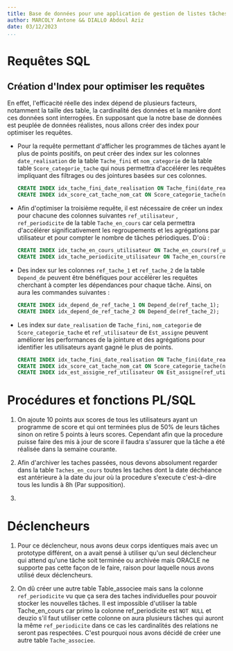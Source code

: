 ```yaml
---
title: Base de données pour une application de gestion de listes tâches (<<to-do>> list).
author: MARCOLY Antone && DIALLO Abdoul Aziz
date: 03/12/2023
...
```


# Requêtes SQL

## Création d'Index pour optimiser les requêtes

En effet, l'efficacité réelle des index dépend de plusieurs facteurs, notamment la taille des table, la cardinalité des données et la manière dont ces données sont interrogées. En supposant que la notre base de données est peuplée de données réalistes, nous allons créer des index pour optimiser les requêtes.

- Pour la requête permettant d'afficher les programmes de tâches ayant le plus de points positifs, on peut créer des index sur les colonnes `date_realisation` de la table `Tache_fini` et `nom_categorie` de la table table `Score_categorie_tache` qui nous permettra d'accélérer les requêtes impliquant des filtrages ou des jointures basées sur ces colonnes.

  ```sql
  CREATE INDEX idx_tache_fini_date_realisation ON Tache_fini(date_realisation);
  CREATE INDEX idx_score_cat_tache_nom_cat ON Score_categorie_tache(nom_categorie);
  ```

- Afin d'optimiser la troisième requête, il est nécessaire de créer un index pour chacune des colonnes suivantes `ref_utilisateur` , `ref_periodicite` de la table `Tache_en_cours` car cela permettra d'accélérer significativement les regroupements et les agrégations par utilisateur et pour compter le nombre de tâches périodiques. D'où :

  ```sql
  CREATE INDEX idx_tache_en_cours_utilisateur ON Tache_en_cours(ref_utilisateur);
  CREATE INDEX idx_tache_periodicite_utilisateur ON Tache_en_cours(ref_periodicite);
  ```

- Des index sur les colonnes `ref_tache_1` et `ref_tache_2` de la table `Depend_de` peuvent être bénéfiques pour accélérer les requêtes cherchant à compter les dépendances pour chaque tâche. Ainsi, on aura les commandes suivantes :

  ```sql
  CREATE INDEX idx_depend_de_ref_tache_1 ON Depend_de(ref_tache_1);
  CREATE INDEX idx_depend_de_ref_tache_2 ON Depend_de(ref_tache_2);
  ```

- Les index sur `date_realisation` de `Tache_fini`, `nom_categorie` de `Score_categorie_tache` et `ref_utilisateur` de `Est_assigne` peuvent améliorer les performances de la jointure et des agrégations pour identifier les utilisateurs ayant gagné le plus de points.

  ```sql
  CREATE INDEX idx_tache_fini_date_realisation ON Tache_fini(date_realisation);
  CREATE INDEX idx_score_cat_tache_nom_cat ON Score_categorie_tache(nom_categorie);
  CREATE INDEX idx_est_assigne_ref_utilisateur ON Est_assigne(ref_utilisateur);
  ```

# Procédures et fonctions PL/SQL
1. On ajoute 10 points aux scores de tous les utilisateurs ayant un programme de score et qui ont terminées plus de 50% de leurs tâches sinon on retire 5 points à leurs scores. Cependant afin que la procedure puisse faire des mis à jour de score il faudra s'assurer que la tâche a été réalisée dans la semaine courante.

2. Afin d'archiver les taches passées, nous devons absolument regarder dans la table `Taches_en_cours` toutes les taches dont la date déchéance est antérieure à la date du jour où la procedure s'execute c'est-à-dire tous les lundis à 8h (Par supposition).

3. 

# Déclencheurs
1. Pour ce déclencheur, nous avons deux corps identiques mais avec un prototype différent, on a avait pensé à utiliser qu'un seul déclencheur qui attend qu'une tâche soit terminée ou archivée mais ORACLE ne supporte pas cette façon de le faire, raison pour laquelle nous avons utilisé deux déclencheurs.

2. On dû créer une autre table Table_associee mais sans la colonne `ref_periodicite` vu que ça sera des taches individuelles pour pouvoir stocker les nouvelles tâches. Il est impossible d'utiliser la table Tache_en_cours car primo la colonne ref_periodicite est `NOT NULL` et deuzio s'il faut utiliser cette colonne on aura plusieurs tâches qui auront la même `ref_periodicite` dans ce cas les cardinalités des relations ne seront pas respectées. C'est pourquoi nous avons décidé de créer une autre table `Tache_associee`.